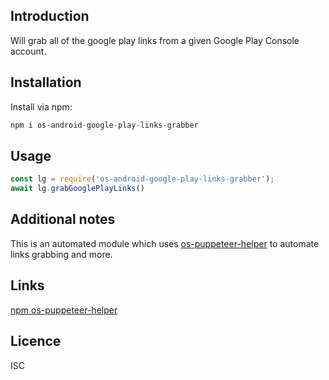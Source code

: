 Introduction
------------

Will grab all of the google play links from a given Google Play Console account.

## Installation
Install via npm:
```js
npm i os-android-google-play-links-grabber
```
## Usage       
```js 
const lg = require('os-android-google-play-links-grabber');
await lg.grabGooglePlayLinks()
```
## Additional notes
This is an automated module which uses [os-puppeteer-helper](https://github.com/osfunapps/os-puppeteer-helper-npm) to automate links grabbing and more. 

## Links
[npm os-puppeteer-helper](https://github.com/osfunapps/os-puppeteer-helper-npm)

## Licence
ISC